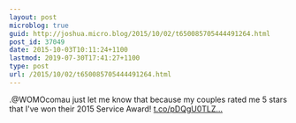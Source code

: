 ```yaml
---
layout: post
microblog: true
guid: http://joshua.micro.blog/2015/10/02/t650085705444491264.html
post_id: 37049
date: 2015-10-03T10:11:24+1100
lastmod: 2019-07-30T17:41:27+1100
type: post
url: /2015/10/02/t650085705444491264.html
---
```

.@WOMOcomau just let me know that because my couples rated me 5 stars that I've won their 2015 Service Award! [t.co/pDQgU0TLZ...](http://t.co/pDQgU0TLZ7)
